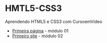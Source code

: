 # HMTL5-CSS3
 Aprendendo HTML5 e CSS3 com CursoemVídeo

 <ul>
 <li><a href="#" target="_blank">Primeira página</a> - módulo 01</li>
  <li><a href="https://michelle-freitas.github.io/HMTL5-CSS3/Exercicios/Ballet%20Page/index.html" target="_blank">Primeiro site</a> - módulo 02</li>
 </ul>
